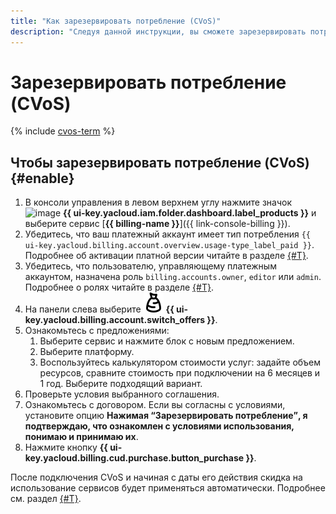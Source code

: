 ```yaml
---
title: "Как зарезервировать потребление (CVoS)"
description: "Следуя данной инструкции, вы сможете зарезервировать потребление (CVoS)."
---
```


# Зарезервировать потребление (CVoS)

{% include [cvos-term](../_includes/cvos-term.md) %}

## Чтобы зарезервировать потребление (CVoS) {#enable}

1. В консоли управления в левом верхнем углу нажмите значок ![image](../../_assets/main-menu.svg) **{{ ui-key.yacloud.iam.folder.dashboard.label_products }}** и выберите сервис [**{{ billing-name }}**]({{ link-console-billing }}).
1. Убедитесь, что ваш платежный аккаунт имеет тип потребления `{{ ui-key.yacloud.billing.account.overview.usage-type_label_paid }}`. Подробнее об активации платной версии читайте в разделе [{#T}](activate-commercial.md).
1. Убедитесь, что пользователю, управляющему платежным аккаунтом, назначена роль `billing.accounts.owner`, `editor` или `admin`. Подробнее о ролях читайте в разделе [{#T}](../security/index.md).
1. На панели слева выберите ![image](../../_assets/billing/sack.svg) **{{ ui-key.yacloud.billing.account.switch_offers }}**.
1. Ознакомьтесь с предложениями:
    1. Выберите сервис и нажмите блок с новым предложением.
    1. Выберите платформу.
    1. Воспользуйтесь калькулятором стоимости услуг: задайте объем ресурсов, сравните стоимость при подключении на 6 месяцев и 1 год. Выберите подходящий вариант.
1. Проверьте условия выбранного соглашения. 
1. Ознакомьтесь с договором. Если вы согласны с условиями, установите опцию **Нажимая <q>Зарезервировать потребление</q>, я подтверждаю, что ознакомлен с условиями использования, понимаю и принимаю их**.   
1. Нажмите кнопку **{{ ui-key.yacloud.billing.cud.purchase.button_purchase }}**. 

После подключения CVoS и начиная с даты его действия скидка на использование сервисов будет применяться автоматически. Подробнее см. раздел [{#T}](../concepts/cvos.md).
